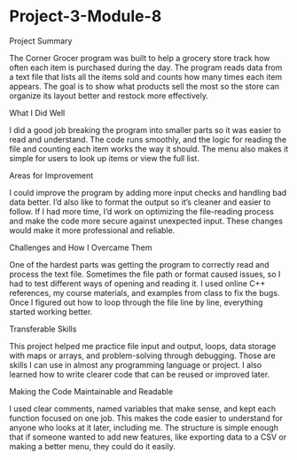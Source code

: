 # Project-3-Module-8 

Project Summary

The Corner Grocer program was built to help a grocery store track how often each item is purchased during the day. The program reads data from a text file that lists all the items sold and counts how many times each item appears. The goal is to show what products sell the most so the store can organize its layout better and restock more effectively.

What I Did Well

I did a good job breaking the program into smaller parts so it was easier to read and understand. The code runs smoothly, and the logic for reading the file and counting each item works the way it should. The menu also makes it simple for users to look up items or view the full list.

Areas for Improvement

I could improve the program by adding more input checks and handling bad data better. I’d also like to format the output so it’s cleaner and easier to follow. If I had more time, I’d work on optimizing the file-reading process and make the code more secure against unexpected input. These changes would make it more professional and reliable.

Challenges and How I Overcame Them

One of the hardest parts was getting the program to correctly read and process the text file. Sometimes the file path or format caused issues, so I had to test different ways of opening and reading it. I used online C++ references, my course materials, and examples from class to fix the bugs. Once I figured out how to loop through the file line by line, everything started working better.

Transferable Skills

This project helped me practice file input and output, loops, data storage with maps or arrays, and problem-solving through debugging. Those are skills I can use in almost any programming language or project. I also learned how to write clearer code that can be reused or improved later.

Making the Code Maintainable and Readable

I used clear comments, named variables that make sense, and kept each function focused on one job. This makes the code easier to understand for anyone who looks at it later, including me. The structure is simple enough that if someone wanted to add new features, like exporting data to a CSV or making a better menu, they could do it easily.
